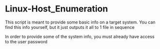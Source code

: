 <h1>Linux-Host_Enumeration</h1>

This script is meant to provide some basic info on a target system. You can find this info yourself, but it just outputs it all to 1 file in sequence 

In order to provide some of the system info, you must already have access to the user password

<h2></h2>

